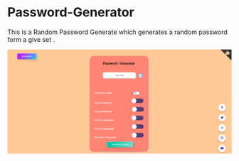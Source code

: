 # Password-Generator
This is a Random Password Generate which generates a random password form a give set .


![](Preview.png)
